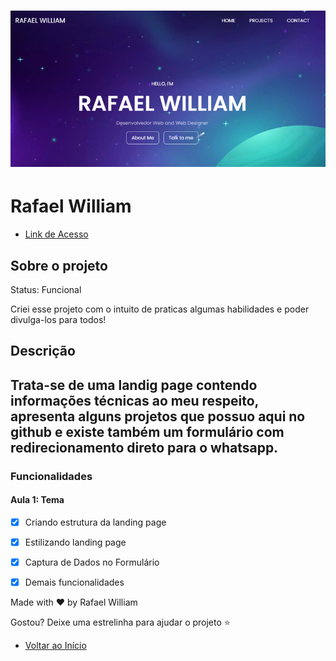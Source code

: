 

<h1 align="center">
    <a href="https://laravelcollective.com/tools/banner">
        <img alt="Banner" title="#Banner" style="object-fit: cover; height:250px;" src="assets/img/readme.PNG"  />
    </a>
</h1>

# Rafael William


- [Link de Acesso](https://rafagui.github.io/Rafael-William/#aboutme)

     
## Sobre o projeto

Status: Funcional

Criei esse projeto com o intuito de praticas algumas habilidades e poder divulga-los para todos!

## Descrição          

Trata-se de uma landig page contendo informações técnicas ao meu respeito, apresenta alguns projetos que possuo aqui no github e existe também um formulário com redirecionamento direto para o whatsapp.
------------------------

### Funcionalidades

#### Aula 1: Tema
- [x] Criando estrutura da landing page
- [x] Estilizando landing page
- [x] Captura de Dados no Formulário
- [x] Demais funcionalidades


Made with ❤️ by Rafael William

Gostou? Deixe uma estrelinha para ajudar o projeto ⭐

- [Voltar ao Início](#index)
